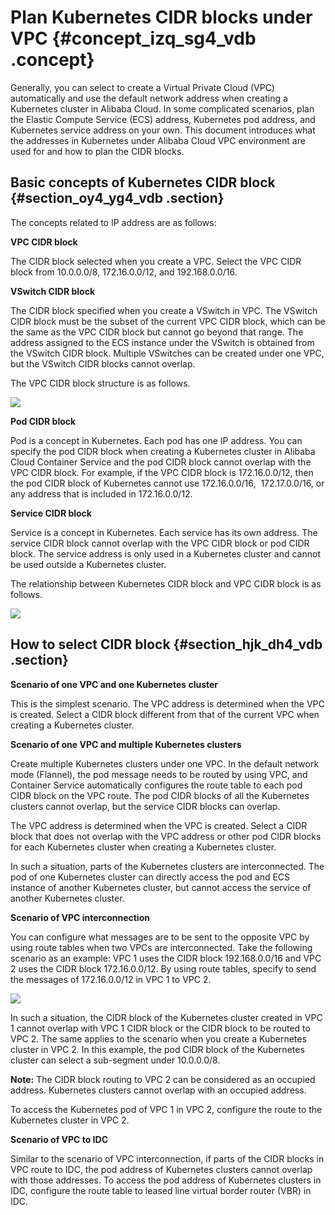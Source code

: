 # Plan Kubernetes CIDR blocks under VPC {#concept_izq_sg4_vdb .concept}

Generally, you can select to create a Virtual Private Cloud \(VPC\) automatically and use the default network address when creating a Kubernetes cluster in Alibaba Cloud. In some complicated scenarios, plan the Elastic Compute Service \(ECS\) address, Kubernetes pod address, and Kubernetes service address on your own. This document introduces what the addresses in Kubernetes under Alibaba Cloud VPC environment are used for and how to plan the CIDR blocks.

## Basic concepts of Kubernetes CIDR block {#section_oy4_yg4_vdb .section}

The concepts related to IP address are as follows:

**VPC CIDR block**

The CIDR block selected when you create a VPC. Select the VPC CIDR block from 10.0.0.0/8, 172.16.0.0/12, and 192.168.0.0/16.

**VSwitch CIDR block**

The CIDR block specified when you create a VSwitch in VPC. The VSwitch CIDR block must be the subset of the current VPC CIDR block, which can be the same as the VPC CIDR block but cannot go beyond that range. The address assigned to the ECS instance under the VSwitch is obtained from the VSwitch CIDR block. Multiple VSwitches can be created under one VPC, but the VSwitch CIDR blocks cannot overlap.

The VPC CIDR block structure is as follows.

![](http://static-aliyun-doc.oss-cn-hangzhou.aliyuncs.com/assets/img/6927/4613_en-US.png)

**Pod CIDR block**

Pod is a concept in Kubernetes. Each pod has one IP address. You can specify the pod CIDR block when creating a Kubernetes cluster in Alibaba Cloud Container Service and the pod CIDR block cannot overlap with the VPC CIDR block. For example, if the VPC CIDR block is 172.16.0.0/12, then the pod CIDR block of Kubernetes cannot use 172.16.0.0/16,  172.17.0.0/16, or any address that is included in 172.16.0.0/12.

**Service CIDR block**

Service is a concept in Kubernetes. Each service has its own address. The service CIDR block cannot overlap with the VPC CIDR block or pod CIDR block. The service address is only used in a Kubernetes cluster and cannot be used outside a Kubernetes cluster.

The relationship between Kubernetes CIDR block and VPC CIDR block is as follows.

![](http://static-aliyun-doc.oss-cn-hangzhou.aliyuncs.com/assets/img/6927/4617_en-US.png)

## How to select CIDR block {#section_hjk_dh4_vdb .section}

**Scenario of one VPC and one Kubernetes cluster**

This is the simplest scenario. The VPC address is determined when the VPC is created. Select a CIDR block different from that of the current VPC when creating a Kubernetes cluster.

**Scenario of one VPC and multiple Kubernetes clusters**

Create multiple Kubernetes clusters under one VPC. In the default network mode \(Flannel\), the pod message needs to be routed by using VPC, and Container Service automatically configures the route table to each pod CIDR block on the VPC route. The pod CIDR blocks of all the Kubernetes clusters cannot overlap, but the service CIDR blocks can overlap.

The VPC address is determined when the VPC is created. Select a CIDR block that does not overlap with the VPC address or other pod CIDR blocks for each Kubernetes cluster when creating a Kubernetes cluster.

In such a situation, parts of the Kubernetes clusters are interconnected. The pod of one Kubernetes cluster can directly access the pod and ECS instance of another Kubernetes cluster, but cannot access the service of another Kubernetes cluster.

**Scenario of VPC interconnection**

You can configure what messages are to be sent to the opposite VPC by using route tables when two VPCs are interconnected. Take the following scenario as an example: VPC 1 uses the CIDR block 192.168.0.0/16 and VPC 2 uses the CIDR block 172.16.0.0/12. By using route tables, specify to send the messages of 172.16.0.0/12 in VPC 1 to VPC 2.

![](http://static-aliyun-doc.oss-cn-hangzhou.aliyuncs.com/assets/img/6927/4614_en-US.png)

In such a situation, the CIDR block of the Kubernetes cluster created in VPC 1 cannot overlap with VPC 1 CIDR block or the CIDR block to be routed to VPC 2. The same applies to the scenario when you create a Kubernetes cluster in VPC 2. In this example, the pod CIDR block of the Kubernetes cluster can select a sub-segment under 10.0.0.0/8.

**Note:** The CIDR block routing to VPC 2 can be considered as an occupied address. Kubernetes clusters cannot overlap with an occupied address.

To access the Kubernetes pod of VPC 1 in VPC 2, configure the route to the Kubernetes cluster in VPC 2.

**Scenario of VPC to IDC**

Similar to the scenario of VPC interconnection, if parts of the CIDR blocks in VPC route to IDC, the pod address of Kubernetes clusters cannot overlap with those addresses. To access the pod address of Kubernetes clusters in IDC, configure the route table to leased line virtual border router \(VBR\) in IDC.

